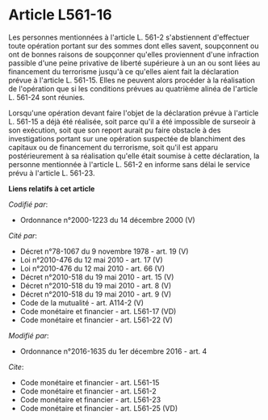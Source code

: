 # Article L561-16

Les personnes mentionnées à l'article L. 561-2 s'abstiennent d'effectuer toute opération portant sur des sommes dont elles
savent, soupçonnent ou ont de bonnes raisons de soupçonner qu'elles proviennent d'une infraction passible d'une peine
privative de liberté supérieure à un an ou sont liées au financement du terrorisme  jusqu'à ce qu'elles aient fait la
déclaration prévue à l'article L. 561-15. Elles ne peuvent alors procéder à la réalisation de l'opération que si les
conditions prévues au quatrième alinéa de l'article L. 561-24 sont réunies. 

Lorsqu'une opération devant faire l'objet de la déclaration prévue à l'article L. 561-15 a déjà été réalisée, soit parce
qu'il a été impossible de surseoir à son exécution, soit que son report aurait pu faire obstacle à des investigations portant
sur une opération suspectée de blanchiment des capitaux ou de financement du terrorisme, soit qu'il est apparu
postérieurement à sa réalisation qu'elle était soumise à cette déclaration, la personne mentionnée à l'article L. 561-2 en
informe sans délai le service prévu à l'article L. 561-23.

**Liens relatifs à cet article**

_Codifié par_:

  - Ordonnance n°2000-1223 du 14 décembre 2000 (V)

_Cité par_:

  - Décret n°78-1067 du 9 novembre 1978 - art. 19 (V)
  - Loi n°2010-476 du 12 mai 2010 - art. 17 (V)
  - Loi n°2010-476 du 12 mai 2010 - art. 66 (V)
  - Décret n°2010-518 du 19 mai 2010 - art. 15 (V)
  - Décret n°2010-518 du 19 mai 2010 - art. 8 (V)
  - Décret n°2010-518 du 19 mai 2010 - art. 9 (V)
  - Code de la mutualité - art. A114-2 (V)
  - Code monétaire et financier - art. L561-17 (VD)
  - Code monétaire et financier - art. L561-22 (V)

_Modifié par_:

  - Ordonnance n°2016-1635 du 1er décembre 2016 - art. 4

_Cite_:

  - Code monétaire et financier - art. L561-15
  - Code monétaire et financier - art. L561-2
  - Code monétaire et financier - art. L561-23
  - Code monétaire et financier - art. L561-25 (VD)
